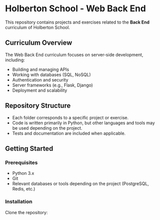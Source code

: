 # Holberton School - Web Back End

This repository contains projects and exercises related to the **Back End** curriculum of Holberton School.

## Curriculum Overview

The Web Back End curriculum focuses on server-side development, including:

- Building and managing APIs
- Working with databases (SQL, NoSQL)
- Authentication and security
- Server frameworks (e.g., Flask, Django)
- Deployment and scalability

## Repository Structure

- Each folder corresponds to a specific project or exercise.
- Code is written primarily in Python, but other languages and tools may be used depending on the project.
- Tests and documentation are included when applicable.

## Getting Started

### Prerequisites

- Python 3.x
- Git
- Relevant databases or tools depending on the project (PostgreSQL, Redis, etc.)

### Installation

Clone the repository:

```bash
